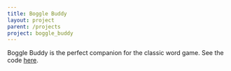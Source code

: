 ```yaml
---
title: Boggle Buddy
layout: project
parent: /projects
project: boggle_buddy
---
```

Boggle Buddy is the perfect companion for the classic word game. See the code [here](https://github.com/kenjimarshall/boggle-app). 
